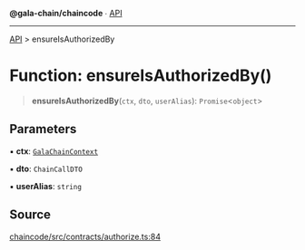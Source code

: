 **@gala-chain/chaincode** ∙ [API](../exports.md)

***

[API](../exports.md) > ensureIsAuthorizedBy

# Function: ensureIsAuthorizedBy()

> **ensureIsAuthorizedBy**(`ctx`, `dto`, `userAlias`): `Promise`\<`object`\>

## Parameters

▪ **ctx**: [`GalaChainContext`](../classes/GalaChainContext.md)

▪ **dto**: `ChainCallDTO`

▪ **userAlias**: `string`

## Source

[chaincode/src/contracts/authorize.ts:84](https://github.com/GalaChain/sdk/blob/bcbbb18/chaincode/src/contracts/authorize.ts#L84)

